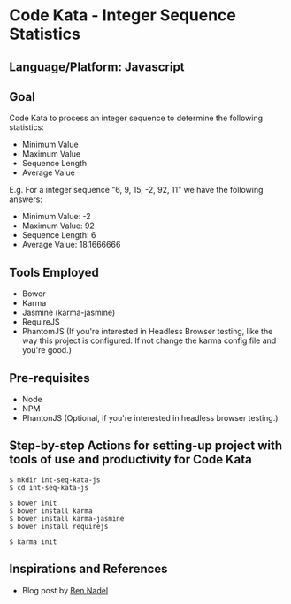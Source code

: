 # Code Kata - Integer Sequence Statistics

## Language/Platform: Javascript

## Goal
Code Kata to process an integer sequence to determine the following statistics:

* Minimum Value
* Maximum Value
* Sequence Length
* Average Value


E.g. For a integer sequence "6, 9, 15, -2, 92, 11" we have the following answers:

* Minimum Value: -2
* Maximum Value: 92
* Sequence Length: 6
* Average Value: 18.1666666

## Tools Employed
+ Bower
+ Karma
+ Jasmine (karma-jasmine)
+ RequireJS
+ PhantomJS (If you're interested in Headless Browser testing, like the way this project is configured. If not change the karma config file and you're good.)

## Pre-requisites
+ Node
+ NPM
+ PhantonJS (Optional, if you're interested in headless browser testing.)

## Step-by-step Actions for setting-up project with tools of use and productivity for Code Kata
```
$ mkdir int-seq-kata-js
$ cd int-seq-kata-js

$ bower init
$ bower install karma
$ bower install karma-jasmine
$ bower install requirejs

$ karma init
```

## Inspirations and References
* Blog post by [Ben Nadel](http://www.bennadel.com/blog/2393-Writing-My-First-Unit-Tests-With-Jasmine-And-RequireJS.htm)